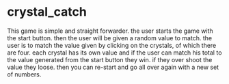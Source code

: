 # crystal_catch
This game is simple and straight forwarder.
the user starts the game with the start button.
then the user will be given a random value to match.
the user is to match the value given by clicking on the crystals, of which there are four.
each crystal has its own value and if the user can match his total to the value generated from the start button they win. 
if they over shoot the value they loose. 
then you can re-start and go all over again with a new set of numbers. 

